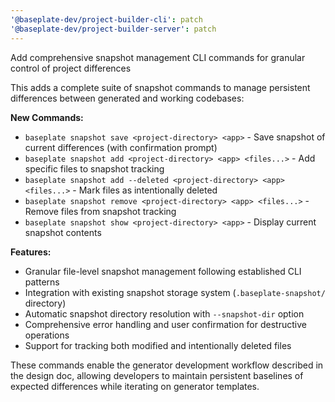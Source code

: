 ```yaml
---
'@baseplate-dev/project-builder-cli': patch
'@baseplate-dev/project-builder-server': patch
---
```


Add comprehensive snapshot management CLI commands for granular control of project differences

This adds a complete suite of snapshot commands to manage persistent differences between generated and working codebases:

**New Commands:**

- `baseplate snapshot save <project-directory> <app>` - Save snapshot of current differences (with confirmation prompt)
- `baseplate snapshot add <project-directory> <app> <files...>` - Add specific files to snapshot tracking
- `baseplate snapshot add --deleted <project-directory> <app> <files...>` - Mark files as intentionally deleted
- `baseplate snapshot remove <project-directory> <app> <files...>` - Remove files from snapshot tracking
- `baseplate snapshot show <project-directory> <app>` - Display current snapshot contents

**Features:**

- Granular file-level snapshot management following established CLI patterns
- Integration with existing snapshot storage system (`.baseplate-snapshot/` directory)
- Automatic snapshot directory resolution with `--snapshot-dir` option
- Comprehensive error handling and user confirmation for destructive operations
- Support for tracking both modified and intentionally deleted files

These commands enable the generator development workflow described in the design doc, allowing developers to maintain persistent baselines of expected differences while iterating on generator templates.
